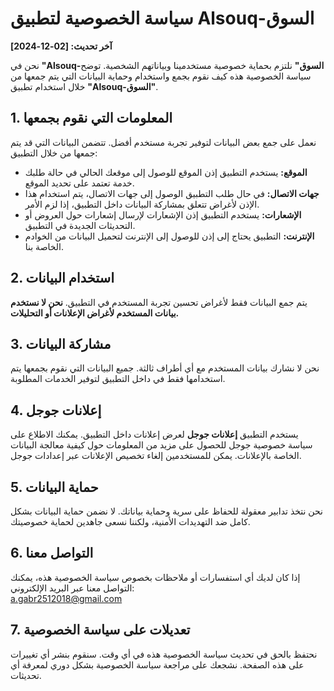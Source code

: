 # سياسة الخصوصية لتطبيق Alsouq-السوق

**آخر تحديث: [02-12-2024]**

نحن في **"Alsouq-السوق"** نلتزم بحماية خصوصية مستخدمينا وبياناتهم الشخصية. توضح سياسة الخصوصية هذه كيف نقوم بجمع واستخدام وحماية البيانات التي يتم جمعها من خلال استخدام تطبيق **"Alsouq-السوق"**.

## 1. المعلومات التي نقوم بجمعها
نعمل على جمع بعض البيانات لتوفير تجربة مستخدم أفضل. تتضمن البيانات التي قد يتم جمعها من خلال التطبيق:

- **الموقع:** يستخدم التطبيق إذن الموقع للوصول إلى موقعك الحالي في حالة طلبك خدمة تعتمد على تحديد الموقع.
- **جهات الاتصال:** في حال طلب التطبيق الوصول إلى جهات الاتصال، يتم استخدام هذا الإذن لأغراض تتعلق بمشاركة البيانات داخل التطبيق، إذا لزم الأمر.
- **الإشعارات:** يستخدم التطبيق إذن الإشعارات لإرسال إشعارات حول العروض أو التحديثات الجديدة في التطبيق.
- **الإنترنت:** التطبيق يحتاج إلى إذن للوصول إلى الإنترنت لتحميل البيانات من الخوادم الخاصة بنا.

## 2. استخدام البيانات
يتم جمع البيانات فقط لأغراض تحسين تجربة المستخدم في التطبيق. **نحن لا نستخدم بيانات المستخدم لأغراض الإعلانات أو التحليلات.** 

## 3. مشاركة البيانات
نحن لا نشارك بيانات المستخدم مع أي أطراف ثالثة. جميع البيانات التي نقوم بجمعها يتم استخدامها فقط في داخل التطبيق لتوفير الخدمات المطلوبة.

## 4. إعلانات جوجل
يستخدم التطبيق **إعلانات جوجل** لعرض إعلانات داخل التطبيق. يمكنك الاطلاع على سياسة خصوصية جوجل للحصول على مزيد من المعلومات حول كيفية معالجة البيانات الخاصة بالإعلانات. يمكن للمستخدمين إلغاء تخصيص الإعلانات عبر إعدادات جوجل.

## 5. حماية البيانات
نحن نتخذ تدابير معقولة للحفاظ على سرية وحماية بياناتك. لا نضمن حماية البيانات بشكل كامل ضد التهديدات الأمنية، ولكننا نسعى جاهدين لحماية خصوصيتك.

## 6. التواصل معنا
إذا كان لديك أي استفسارات أو ملاحظات بخصوص سياسة الخصوصية هذه، يمكنك التواصل معنا عبر البريد الإلكتروني:  
a.gabr2512018@gmail.com

## 7. تعديلات على سياسة الخصوصية
نحتفظ بالحق في تحديث سياسة الخصوصية هذه في أي وقت. سنقوم بنشر أي تغييرات على هذه الصفحة. نشجعك على مراجعة سياسة الخصوصية بشكل دوري لمعرفة أي تحديثات.
